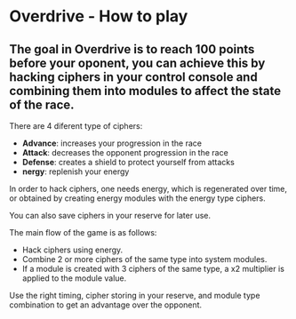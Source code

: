 # Overdrive - How to play
## The goal in Overdrive is to reach 100 points before your oponent, you can achieve this by hacking ciphers in your control console and combining them into modules to affect the state of the race.

There are 4 diferent type of ciphers:
- **Advance**: increases your progression in the race
- **Attack**: decreases the opponent progression in the race
- **Defense**: creates a shield to  protect yourself from attacks
- **nergy**: replenish your energy

In order to hack ciphers, one needs energy, which is regenerated over time, or obtained by creating energy modules with the energy type ciphers.

You can also save ciphers in your reserve for later use.

The main flow of the game is as follows:
- Hack ciphers using energy.
- Combine 2 or more ciphers of the same type into system modules.
- If a module is created with 3 ciphers of the same type, a x2 multiplier is applied to the module value.

Use the right timing, cipher storing in your reserve, and module type combination to get an advantage over the opponent.
